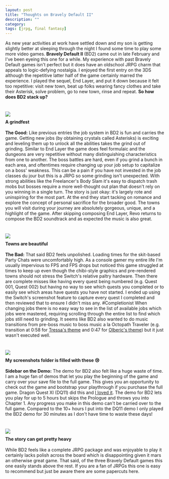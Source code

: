 ```yaml
---
layout: post
title: "Thoughts on Bravely Default II"
description: ""
category: 
tags: [jrpg, final fantasy]
---
```


As new year activities at work have settled down and my son is getting slightly better at sleeping through the night I found some time to play some more video games. **Bravely Default II** (BD2) came out in late February and I've been eyeing this one for a while. My experience with past Bravely Default games isn't perfect but it does have an oldschool JRPG charm that appeals to logic-defying nostalgia. I enjoyed the first entry on the 3DS although the repetitive latter half of the game certainly marred the experience. I played the sequel, End Layer, and put it down because it felt too repetitive: visit new town, beat up folks wearing fancy clothes and take their Asterisk, solve problem, go to new town, rinse and repeat. **So how does BD2 stack up?**

<div>
    <img class="rounded-corners" style="max-width: 700px; border: 1px; margin-top: 24px" src="{{ site.images2021 }}/04-24/grind.jpg"/>
    <p class="caption-text" style="line-height: 1.5em; margin-bottom: 15px; margin-top: 6px;"><strong>A grindfest</strong></p>
</div>

**The Good:** Like previous entries the job system in BD2 is fun and carries the game. Getting new jobs (by obtaining crystals called Asterisks) is exciting and leveling them up to unlock all the abilities takes the grind out of grinding. Similar to End Layer the game does feel formulaic and the dungeons are very repetitive without many distinguishing characteristics from one to another. The boss battles are hard, even if you grind a bunch in each area, and oftentimes require changing up your job setup to capitalize on a boss' weakness. This can be a pain if you have not invested in the job classes du jour but this is a JRPG so some grinding isn't unexpected. With strong abilities like the Freelancer's Body Slam it's easy to dispatch trash mobs but bosses require a more well-thought out plan that doesn't rely on you winning in a single turn. The story is just okay: it's largely rote and uninspiring for the most part. At the end they start tacking on romance and explore the concept of personal sacrifice for the broader good. The towns you will visit during your journey are absolutely gorgeous, unique, and a highlight of the game. After skipping composing End Layer, Revo returns to compose the BD2 soundtrack and as expected the music is also great.

<div>
    <img class="rounded-corners" style="max-width: 700px; border: 1px; margin-top: 24px" src="{{ site.images2021 }}/04-24/wiswald.jpg"/>
    <p class="caption-text" style="line-height: 1.5em; margin-bottom: 15px; margin-top: 6px;"><strong>Towns are beautiful</strong></p>
</div>

**The Bad:** That said BD2 feels unpolished. Loading times for the skit-based Party Chats were uncomfortably high. As a console gamer my entire life I'm usually impervious to FPS and FPS drops but noticed this game struggled at times to keep up even though the chibi-style graphics and pre-rendered towns should not stress the Switch's relative paltry hardware. Then there are complete misses like having every quest being numbered (e.g. Quest 001, Quest 002) but having no way to see which quests you completed or to easily see which areas have quests you have not started. I ended up using the Switch's screenshot feature to capture every quest I completed and then reviewed that to ensure I didn't miss any. #Completionist When changing jobs there is no easy way to see in the list of available jobs which jobs were mastered, requiring scrolling through the entire list to find which jobs still need to grinding. It seems like BD2 also wanted to do music transitions from pre-boss music to boss music a la Octopath Traveler (e.g. transition at 0:58 for [Tressa's theme][1] and 0:47 for [Olberic's theme][2]) but it just wasn't executed well.

<div>
    <img class="rounded-corners" style="max-width: 700px; border: 1px; margin-top: 24px" src="{{ site.images2021 }}/04-24/quests.jpg"/>
    <p class="caption-text" style="line-height: 1.5em; margin-bottom: 15px; margin-top: 6px;"><strong>My screenshots folder is filled with these 😢</strong></p>
</div>

**Sidebar on the Demo:** The demo for BD2 also felt like a huge waste of time. I am a huge fan of demos that let you play the beginning of the game and carry over your save file to the full game. This gives you an opportunity to check out the game and bootstrap your playthrough if you purchase the full game. Dragon Quest XI (DQ11) did this and [I loved it][3]. The demo for BD2 lets you play for up to 5 hours but skips the Prologue and throws you into Chapter 1. Any progress you make in this demo can't be carried over to the full game. Compared to the 10+ hours I put into the DQ11 demo I only played the BD2 demo for 30 minutes as I don't have time to waste these days!

<div>
    <img class="rounded-corners" style="max-width: 700px; border: 1px; margin-top: 24px" src="{{ site.images2021 }}/04-24/cliff.jpg"/>
    <p class="caption-text" style="line-height: 1.5em; margin-bottom: 15px; margin-top: 6px;"><strong>The story can get pretty heavy</strong></p>
</div>

While BD2 feels like a complete JRPG package and was enjoyable to play it certainly lacks polish across the board which is disappointing given it mars an otherwise great game. That said, of the three Bravely Default games this one easily stands above the rest. If you are a fan of JRPGs this one is easy to recommend but just be aware there are some papercuts here.

[1]: https://www.youtube.com/watch?v=2RyEJXDejoc
[2]: https://www.youtube.com/watch?v=wXPJ_lp5qzY
[3]: {{site.base_url}}/2019/09/15/dragon-quest-xi-demo-is-bonkers/
